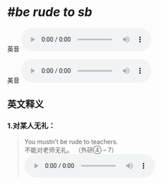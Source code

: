 # ***\#be rude to sb*** 
英音
<audio src="./media/be rude to sb1_AAC.aac" controls="controls"></audio>

美音
<audio src="./media/be rude to sb2_AAC.aac" controls="controls"></audio>



  

英文释义
---
### 1.**对某人无礼：**  

 > You mustn’t be rude to teachers.  
 > 不能对老师无礼。  （外研④ – 7）  
<audio src="./media/rude-2.aac" controls="controls"></audio>


